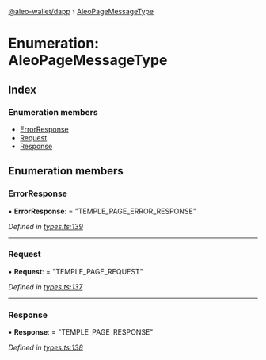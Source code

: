 [@aleo-wallet/dapp](../README.md) › [AleoPageMessageType](aleopagemessagetype.md)

# Enumeration: AleoPageMessageType

## Index

### Enumeration members

* [ErrorResponse](aleopagemessagetype.md#errorresponse)
* [Request](aleopagemessagetype.md#request)
* [Response](aleopagemessagetype.md#response)

## Enumeration members

###  ErrorResponse

• **ErrorResponse**: = "TEMPLE_PAGE_ERROR_RESPONSE"

*Defined in [types.ts:139](https://github.com/madfish-solutions/aleowallet-dapp/blob/0871fa5/src/types.ts#L139)*

___

###  Request

• **Request**: = "TEMPLE_PAGE_REQUEST"

*Defined in [types.ts:137](https://github.com/madfish-solutions/aleowallet-dapp/blob/0871fa5/src/types.ts#L137)*

___

###  Response

• **Response**: = "TEMPLE_PAGE_RESPONSE"

*Defined in [types.ts:138](https://github.com/madfish-solutions/aleowallet-dapp/blob/0871fa5/src/types.ts#L138)*

